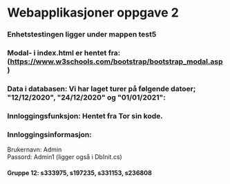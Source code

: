 # Webapplikasjoner oppgave 2

### Enhetstestingen ligger under mappen test5

### Modal- i index.html er hentet fra: (https://www.w3schools.com/bootstrap/bootstrap_modal.asp)
### Data i databasen: Vi har laget turer på følgende datoer; "12/12/2020", "24/12/2020" og "01/01/2021":

### Innloggingsfunksjon: Hentet fra Tor sin kode. 

### Innloggingsinformasjon: 
Brukernavn: Admin   
Passord: Admin1
(ligger også i DbInit.cs)

#### Gruppe 12: s333975, s197235, s331153, s236808
